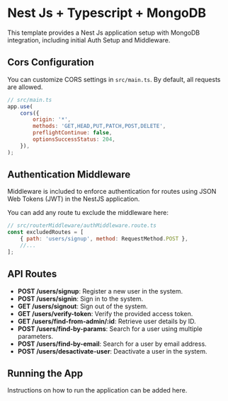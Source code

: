 # Nest Js + Typescript + MongoDB

This template provides a Nest Js application setup with MongoDB integration, including initial Auth Setup and Middleware.

## Cors Configuration

You can customize CORS settings in `src/main.ts`. By default, all requests are allowed.

```js
// src/main.ts
app.use(
    cors({
        origin: '*',
        methods: 'GET,HEAD,PUT,PATCH,POST,DELETE',
        preflightContinue: false,
        optionsSuccessStatus: 204,
    }),
);
```

## Authentication Middleware

Middleware is included to enforce authentication for routes using JSON Web Tokens (JWT) in the NestJS application.

You can add any route tu exclude the middleware here:

```js
// src/routerMiddleware/authMiddleware.route.ts
const excludedRoutes = [
    { path: 'users/signup', method: RequestMethod.POST },
    //...
];
```

## API Routes

-   **POST /users/signup**: Register a new user in the system.
-   **POST /users/signin**: Sign in to the system.
-   **GET /users/signout**: Sign out of the system.
-   **GET /users/verify-token**: Verify the provided access token.
-   **GET /users/find-from-admin/:id**: Retrieve user details by ID.
-   **POST /users/find-by-params**: Search for a user using multiple parameters.
-   **POST /users/find-by-email**: Search for a user by email address.
-   **POST /users/desactivate-user**: Deactivate a user in the system.

## Running the App

Instructions on how to run the application can be added here.
